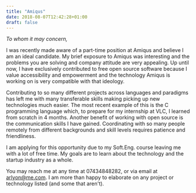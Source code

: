 ```yaml
---
title: "Amiqus"
date: 2018-08-07T12:42:28+01:00
draft: false
---
```


_To whom it may concern,_

I was recently made aware of a part-time position at Amiqus and believe
I am an ideal candidate. My brief exposure to Amiqus was interesting
and the problems you are solving and company attitude are very appealing.
Up until now, I have exclusively contributed to free open source
software because I value accessibility and empowerment and the
technology Amiqus is working on is very compatible with that ideology.

Contributing to so many different projects across
languages and paradigms has left me with many transferable skills
making picking up new technologies much easier. The most recent example
of this is the C programming language which, to prepare for my
internship at VLC, I learned from scratch in 4 months. Another benefit
of working with open source is the communication skills I have gained.
Coordinating with so many people remotely from different backgrounds
and skill levels requires patience and friendliness.

I am applying for this opportunity due to my Soft.Eng. course leaving
me with a lot of free time. My goals are to learn about the
technology and the startup industry as a whole.

You may reach me at any time at 07434848282, or via email at
arlyon@me.com. I am more than happy to elaborate on any project
or technology listed (and some that aren't).
